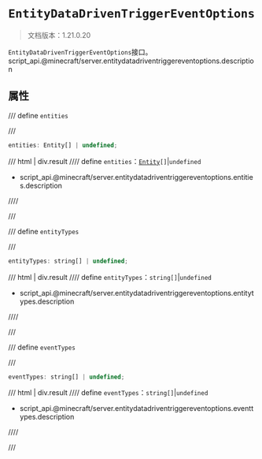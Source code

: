 # `EntityDataDrivenTriggerEventOptions`

> 文档版本：1.21.0.20

`EntityDataDrivenTriggerEventOptions`接口。script_api.@minecraft/server.entitydatadriventriggereventoptions.description

## 属性

/// define
`entities`


///

```js
entities: Entity[] | undefined;
```

/// html | div.result
//// define
`entities`：<code><a href="../entity/">Entity</a>[]</code>|`undefined`

- script_api.@minecraft/server.entitydatadriventriggereventoptions.entities.description


////

///


/// define
`entityTypes`


///

```js
entityTypes: string[] | undefined;
```

/// html | div.result
//// define
`entityTypes`：`string[]`|`undefined`

- script_api.@minecraft/server.entitydatadriventriggereventoptions.entitytypes.description


////

///


/// define
`eventTypes`


///

```js
eventTypes: string[] | undefined;
```

/// html | div.result
//// define
`eventTypes`：`string[]`|`undefined`

- script_api.@minecraft/server.entitydatadriventriggereventoptions.eventtypes.description


////

///

